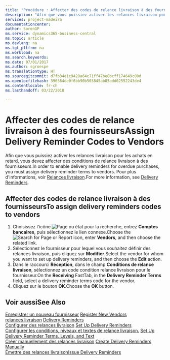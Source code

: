 ```yaml
---
title: "Procédure : Affecter des codes de relance livraison à des fournisseurs"
description: "Afin que vous puissiez activer les relances livraison pour les achats en retard, vous devez affecter des conditions de relance livraison à des fournisseurs."
services: project-madeira
documentationcenter: 
author: SorenGP
ms.service: dynamics365-business-central
ms.topic: article
ms.devlang: na
ms.tgt_pltfrm: na
ms.workload: na
ms.search.keywords: 
ms.date: 07/01/2017
ms.author: sgroespe
ms.translationtype: HT
ms.sourcegitcommit: d7fb34e1c9428a64c71ff47be8bcff174649c00d
ms.openlocfilehash: 396364de0f6bb90b503845ab85add02552243de4
ms.contentlocale: fr-ch
ms.lasthandoff: 03/22/2018

---
```

# <a name="assign-delivery-reminder-codes-to-vendors"></a><span data-ttu-id="7b942-103">Affecter des codes de relance livraison à des fournisseurs</span><span class="sxs-lookup"><span data-stu-id="7b942-103">Assign Delivery Reminder Codes to Vendors</span></span>
<span data-ttu-id="7b942-104">Afin que vous puissiez activer les relances livraison pour les achats en retard, vous devez affecter des conditions de relance livraison à des fournisseurs.</span><span class="sxs-lookup"><span data-stu-id="7b942-104">In order to enable delivery reminders for overdue purchases, you must assign delivery reminder terms to vendors.</span></span> <span data-ttu-id="7b942-105">Pour plus d'informations, voir [Relances livraison](delivery-reminders.md).</span><span class="sxs-lookup"><span data-stu-id="7b942-105">For more information, see [Delivery Reminders](delivery-reminders.md).</span></span>  

## <a name="to-assign-delivery-reminders-codes-to-vendors"></a><span data-ttu-id="7b942-106">Affecter des codes de relance livraison à des fournisseurs</span><span class="sxs-lookup"><span data-stu-id="7b942-106">To assign delivery reminders codes to vendors</span></span>  

1.  <span data-ttu-id="7b942-107">Choisissez l'icône ![Page ou état pour la recherche](../../media/ui-search/search_small.png "Page ou état pour la recherche"), entrez **Comptes bancaires**, puis sélectionnez le lien connexe.</span><span class="sxs-lookup"><span data-stu-id="7b942-107">Choose the ![Search for Page or Report](../../media/ui-search/search_small.png "Search for Page or Report icon") icon, enter **Vendors**, and then choose the related link.</span></span>  
2.  <span data-ttu-id="7b942-108">Sélectionnez le fournisseur pour lequel vous souhaitez définir des relances livraison, puis cliquez sur **Modifier**.</span><span class="sxs-lookup"><span data-stu-id="7b942-108">Select the vendor for whom you want to set up delivery reminders, and then choose the **Edit** action.</span></span>  
3.  <span data-ttu-id="7b942-109">Dans le raccourci **Réception**, dans le champ **Conditions de relance livraison**, sélectionnez un code condition relance livraison pour le fournisseur.</span><span class="sxs-lookup"><span data-stu-id="7b942-109">On the **Receiving** FastTab, in the **Delivery Reminder Terms** field, select a delivery reminder terms code for the vendor.</span></span>  
4.  <span data-ttu-id="7b942-110">Cliquez sur le bouton **OK**.</span><span class="sxs-lookup"><span data-stu-id="7b942-110">Choose the **OK** button.</span></span>  

## <a name="see-also"></a><span data-ttu-id="7b942-111">Voir aussi</span><span class="sxs-lookup"><span data-stu-id="7b942-111">See Also</span></span>  
 <span data-ttu-id="7b942-112">[Enregistrer un nouveau fournisseur](../../purchasing-how-register-new-vendors.md) </span><span class="sxs-lookup"><span data-stu-id="7b942-112">[Register New Vendors](../../purchasing-how-register-new-vendors.md) </span></span>  
 <span data-ttu-id="7b942-113">[relances livraison](delivery-reminders.md) </span><span class="sxs-lookup"><span data-stu-id="7b942-113">[Delivery Reminders](delivery-reminders.md) </span></span>  
 <span data-ttu-id="7b942-114">[Configurer des relances livraison](how-to-set-up-delivery-reminders.md) </span><span class="sxs-lookup"><span data-stu-id="7b942-114">[Set Up Delivery Reminders](how-to-set-up-delivery-reminders.md) </span></span>  
 <span data-ttu-id="7b942-115">[Configurer les conditions, niveaux et textes de relance livraison.](how-to-set-up-delivery-reminder-terms-levels-and-text.md) </span><span class="sxs-lookup"><span data-stu-id="7b942-115">[Set Up Delivery Reminder Terms, Levels, and Text](how-to-set-up-delivery-reminder-terms-levels-and-text.md) </span></span>  
 <span data-ttu-id="7b942-116">[Créer manuellement des relances livraison](how-to-create-delivery-reminders-manually.md) </span><span class="sxs-lookup"><span data-stu-id="7b942-116">[Create Delivery Reminders Manually](how-to-create-delivery-reminders-manually.md) </span></span>  
 [<span data-ttu-id="7b942-117">Émettre des relances livraison</span><span class="sxs-lookup"><span data-stu-id="7b942-117">Issue Delivery Reminders</span></span>](how-to-issue-delivery-reminders.md)

